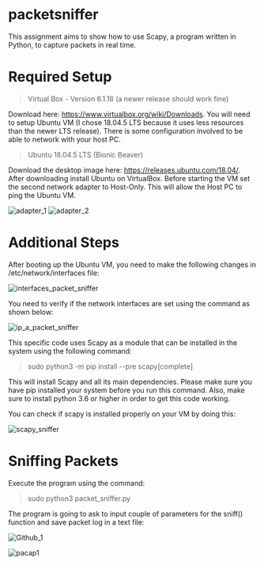 # packetsniffer

This assignment aims to show how to use Scapy, a program written in Python, to capture packets in real time. 

# Required Setup

> Virtual Box - Version 6.1.18 (a newer release should work fine)
	
Download here: https://www.virtualbox.org/wiki/Downloads. You will need to setup Ubuntu VM (I chose 18.04.5 LTS because it uses less resources than the newer LTS release). There is some configuration involved to be able to network with your host PC.	

> Ubuntu 18.04.5 LTS (Bionic Beaver)
	
Download the desktop image here: https://releases.ubuntu.com/18.04/. After downloading install Ubuntu on VirtualBox. Before starting the VM set the second network adapter to Host-Only. This will allow the Host PC to ping the Ubuntu VM.  

![adapter_1](https://user-images.githubusercontent.com/17943347/113603111-8088ee00-9611-11eb-93f1-517d76a0973d.png)
![adapter_2](https://user-images.githubusercontent.com/17943347/113603132-867ecf00-9611-11eb-8b41-200c879684a1.png)

# Additional Steps

After booting up the Ubuntu VM, you need to make the following changes in /etc/network/interfaces file:

![interfaces_packet_sniffer](https://user-images.githubusercontent.com/17943347/113606653-4b32cf00-9616-11eb-8c9a-78903dddc5ca.png)

You need to verify if the network interfaces are set using the command as shown below:

![ip_a_packet_sniffer](https://user-images.githubusercontent.com/17943347/113606697-584fbe00-9616-11eb-90f2-f3560bb8032c.png)

This specific code uses Scapy as a module that can be installed in the system using the following command:

> sudo python3 -m pip install --pre scapy[complete]

This will install Scapy and all its main dependencies. Please make sure you have pip installed your system before you run this command. Also, make sure to install python 3.6 or higher in order to get this code working. 

You can check if scapy is installed properly on your VM by doing this:

![scapy_sniffer](https://user-images.githubusercontent.com/17943347/113606745-68679d80-9616-11eb-8794-56ee0193e81e.png)

# Sniffing Packets

Execute the program using the command:

> sudo python3 packet_sniffer.py
	
The program is going to ask to input couple of parameters for the sniff() function and save packet log in a text file:

![Github_1](https://user-images.githubusercontent.com/17943347/113606801-7ae1d700-9616-11eb-887d-e07c7d444550.png)

![pacap1](https://user-images.githubusercontent.com/17943347/113618160-46294c00-9625-11eb-8b97-74ca46308827.png)
